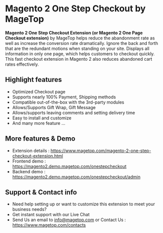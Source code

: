 # Magento 2 One Step Checkout by MageTop

**Magento 2 One Step Checkout Extension (or Magento 2 One Page Checkout extension)** by MageTop helps reduce the abandonment rate as well as increase the conversion rate dramatically. Ignore the back and forth that are the redundant motions when standing on your site. Displays all information in only one page, which helps customers to checkout quickly. This fast checkout extension in Magento 2 also reduces abandoned cart rates effectively.

## Highlight features

- Optimized Checkout page
- Supports nearly 100% Payment, Shipping methods
- Compatible out-of-the-box with the 3rd-party modules
- Allows/Supports Gift Wrap, Gift Message
- Allows/supports leaving comments and setting delivery time
- Easy to install and customize
- And many more feature ...

## More features & Demo

- Extension details : https://www.magetop.com/magento-2-one-step-checkout-extension.html
- Frontend demo : https://magento2.demo.magetop.com/onestepcheckout
- Backend demo : https://magento2.demo.magetop.com/onestepcheckout/admin

## Support & Contact info

- Need help setting up or want to customize this extension to meet your business needs? 
- Get instant support with our Live Chat
- Send Us an email to info@magetop.com or Contact Us : https://www.magetop.com/contacts
